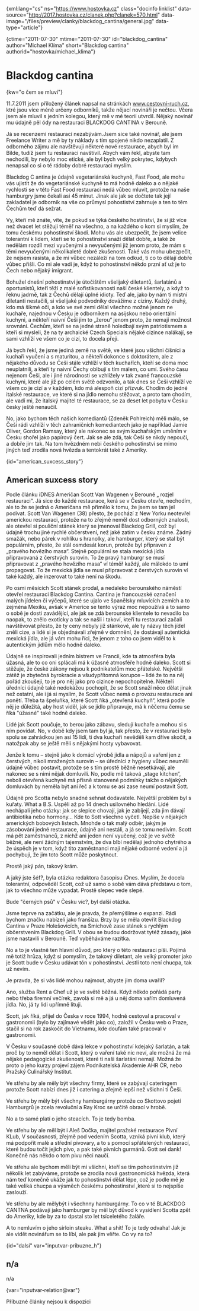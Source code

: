 
{xml:lang="cs" ns="https://www.hostovka.cz" class="docinfo linklist" data-source="http://2017.hostovka.cz/clanek.php?clanek=570.html" data-image="/files/preview/clanky/blackdog_cantina/general.jpg" data-type="article"}

{ctime="2011-07-30" mtime="2011-07-30" id="blackdog\_cantina" author="Michael Klíma" short="Blackdog cantina" authorid="hostovka/michael\_klima"}

# Blackdog cantina

<!-- generated attribute kw by user_updatekw.sh on 2020-07-05, do not edit -->

{kw="o čem se mluví"}

11.7.2011 jsem přiložený článek napsal na stránkách www.cestovní-ruch.cz, ktré jsou více méně určeny odborníků, takže nějací novináři je nečtou. Včera jsem ale mluvil s jedním kolegou, který mě v mé teorii utvrdil. Nějaký novinář mu údajně pěl ódy na restauraci BLACKDOG CANTINA v Berouně.

Já se recenzemi restaurací nezabývám.Jsem sice také novinář, ale jsem Freelance Writer a mě by ty náklady s tím spojené nikdo nezaplatil. Z odborného zájmu ale navštěvuji některé nové restaurace, abych byl im Bilde, tudíž jsem tu restauraci navštívil. Abych vám řekl, abyste tam nechodili, by nebylo moc etické, ale byl bych velký pokrytec, kdybych nenapsal co si o té rádoby dobré restauraci myslím.

Blackdog C antina je údajně vegetariánská kuchyně, Fast Food, ale mohu vás ujistit že do vegetariánské kuchyně to má hodně daleko a o nějaké rychlosti se v této Fast Food restauraci nedá vůbec mluvit, protože na naše hamburgry jsme čekali asi 45 minut. Jinak ale jak se dočtete tak její zakladatel je odborník na vše co průmysl pohostiství zahrnuje a ten to těm Čechům teď dá sežrat.

Vy, kteří mě znáte, víte, že pokud se týká českého hostinství, že si již více než dvacet let stěžuji téměř na všechno, a na každého o kom si myslím, že tomu českému pohostinství škodí. Mohu vás ale ubezpečit, že jsem velice tolerantní k lidem, kteří se to pohostinství snaží dělat dobře, a také že nedělám rozdíl mezi vyučenými a nevyučenými již jenom proto, že mám s těmi nevyučenými několikaleté dobré zkušenosti. Také vás mohu ubezpečit, že nejsem rasista, a že mi vůbec nezáleží na tom odkud, ti co to dělají dobře vůbec přišli. Co mi ale vadí je, když to pohostinství někdo przní ať už je to Čech nebo nějaký imigrant.

Bohužel dnešní pohostinství je útočištěm všelijaký diletantů, šarlatánů a oportunistů, kteří těží z malé sofistikovanosti naši české klientely, a když to řeknu jadrně, tak z Čechů dělají úplné idioty. Teď ale, jako by nám ti místní diletanti nestačili, si všelijaké podvodníky dovážíme z ciziny. Každý druhý, kdo má šikmé oči, a kdo ve své zemi dělal všechno možné jenom ne kuchaře, najednou v Česku je odborníkem na asijskou nebo orientální kuchyni, a někteří naivní Češi jim to „žerou“ jenom proto, že nemají možnost srovnání. Čechům, kteří se na jedné straně holedbají svým patriotismem a kteří si mysleli, že na ty archaické Czech Specials nějaké cizince nalákají, se sami vzhlíží ve všem co je cizí, to docela přeji.

Já bych řekl, že jsme jediná země na světě, ve které jsou všichni číšníci a kuchaři vyučení a s maturitou, a někteří dokonce s doktorátem, ale z nějakého důvodu se Češi stále vzhlíží v těch kuchařích, kteří se doma moc neuplatnili, a kteří ty naivní Čechy oblbují s tím málem, co umí. Svého času nejenom Češi, ale i jiné národnosti se vzhlížely v tak zvané francouzské kuchyni, které ale již po celém světě odzvonilo, a tak dnes se Češi vzhlíží ve všem co je cizí a v každém, kdo má alespoň cizí přízvuk. Chodím do jedné italské restaurace, ve které si na jídlo nemohu stěžovat, a proto tam chodím, ale vadí mi, že italský majitel té restaurace, se za deset let pobytu v Česku česky ještě nenaučil.

No, jako bychom těch našich komediantů (Zdeněk Pohlreich) měli málo, se Češi rádi vzhlíží v těch zahraničních komediantech jako je například Jamie Oliver, Gordon Ramsay, který ale nakonec se svým kuchařským uměním v Česku shořel jako papírový čert. Jak se ale zdá, tak Češi se nikdy nepoučí, a dobře jim tak. Na tom hvězdném nebi českého pohostinství se mimo jiných teď zrodila nová hvězda a tentokrát také z Ameriky.

{id="american\_suxcess\_story"}

## American suxcess story

Podle článku iDNES Američan Scott Van Wagenen v Berouně „ rozjel restauraci“. Já sice do každé restaurace, kerá se v Česku otevře, nechodím, ale to že se jedná o Američana mě přimělo k tomu, že jsem se tam jel podívat. Scott Van Wagenen (38) přesto, že pochází z New Yorku neotevřel americkou restauraci, protože na to zřejmě neměl dost odborných znalosti, ale otevřel si pouliční stánek který se jmenoval Blackdog Grill, což byl údajně trochu jiné rychlé občerstvení, než jaké zatím v česku známe. Žádný smažák, nebo párek v rohlíku s hranolky, ale hamburger, který se stal být populárním, přesto, že stál osmdesát korun, protože byl připraven z „pravého hovězího masa“. Stejně populární se stala mexická jídla připravovaná z čerstvých surovin. To že pravý hamburgr se musí připravovat z „pravého hovězího masa“ ví téměř každý, ale málokdo to umí propagovat. To že mexická jídla se musí připravovat z čerstvých surovin ví také každý, ale inzerovat to také není na škodu.

Po osmi měsících Scott stánek prodal, a nedaleko berounského náměstí otevřel restauraci Blackdog Cantina. Cantina je francouzské označení malých jídelen či výčepů, které se ujalo ve španělsky mluvících zemích a to zejména Mexiku, avšak v Americe se tento výraz moc nepoužívá a to samo o sobě je dosti zavádějící, ale jak se zdá berounské klientele to nevadilo ba naopak, to znělo exoticky a tak se našli i takoví, kteří tu restauraci začali navštěvovat přesto, že ty ceny nebyly již stánkové, ale ty názvy těch jídel zněli cize, a lidé si je objednávali zřejmě v domnění, že dostávají autentická mexická jídla, ale já vám mohu říci, že jenom z toho co jsem viděl to k autentickým jídlům mělo hodně daleko. 

Údajně se inspirovali jedním bistrem ve Francii, kde ta atmosféra byla úžasná, ale to co oni splácali má k úžasné atmosféře hodně daleko. Scott si stěžuje, že české zákony nejsou k podnikatelům moc přátelské. Největší zátěž je zbytečná byrokracie a všudypřítomná korupce – lidé že to na něj pořád zkoušejí, to je pro něj jako pro cizince nepochopitelné. Někteří úředníci údajně také nedokážou pochopit, že se Scott snaží něco dělat jinak než ostatní, ale i já si myslím, že Scott vůbec nemá o provozu restaurace ani ponětí. Třeba ta špeluňka, které Scott říká „otevřená kuchyň“, která podle něj je důležitá, aby host viděl, jak se jídlo připravuje, má k něčemu čemu se říká "úžasné" také hodně daleko.

Lidé jak Scott poučuje, to berou jako zábavu, sledují kuchaře a mohou si s ním povídat. No, v době kdy jsem tam byl já, tak přesto, že v restauraci bylo spolu se zahrádkou jen asi 15 lidí, ti dva kuchaři nevěděli kam dříve skočit, a natožpak aby se ještě měli s nějakými hosty vybavovat.

Jenže k tomu – stejně jako k domácí výrobě jídla a nápojů a vaření jen z čerstvých, nikoli mražených surovin – se úředníci z hygieny vůbec neuměli údajně vůbec postavit, protože se s tím prostě běžně nesetkávají, ale nakonec se s nimi nějak domluvili. No, podle mě taková „stage kitchen“, neboli otevřená kuchyně má přísně stanovené podmínky takže o nějakých domluvách by neměla být ani řeč a k tomu se asi zase neumí postavit Sott.

Údajně pro Scotta nebylo snadné sehnat dodavatele. Největší problém byl s kuřaty. What a B.S. Uspěli až po 14 dnech usilovného hledání. Lidé nechápali jeho otázky: jak se slepice chovají, jak je zabíjejí, zda jim dávají antibiotika nebo hormony... Kde to Sott všechno vyčetl. Nepíše v nějakých amerických bobových listech. Mnohde o tak malý odběr, jakým je zásobování jedné restaurace, údajně ani nestáli, a já se tomu nedivím. Scott má pět zaměstnanců, z nichž ani jeden není vyučený, což je ve světě běžné, ale není žádným tajemstvím, že dva blbí nedělají jednoho chytrého a že úspěch je v tom, když tito zaměstnanci mají nějaké odborné vedení a já pochybuji, že jim toto Scott může poskytnout.

Prostě jaký pán, takový krám.

A jaký jste šéf?, byla otázka redaktora časopisu iDnes. Myslím, že docela tolerantní, odpověděl Scott, což už samo o sobě vám dává představu o tom, jak to všechno může vypadat. Prostě slepec vede slepé.

Bude "černých psů" v Česku víc?, byl další otázka.

Jsme teprve na začátku, ale je pravda, že přemýšlíme o expanzi. Rádi bychom značku nabízeli jako franšízu. Brzy by se měla otevřít Blackdog Cantina v Praze Holešovicích, na Smíchově zase stánek s rychlým občerstvením Blackdog Grill. V obou se budou dodržovat tytéž zásady, jaké jsme nastavili v Berouně. Teď vyběháváme razítka.

No a to je vlastně ten hlavní důvod, pro který o této restauraci píši. Pojímá mě totiž hrůza, když si pomyslím, že takový diletant, ale velký promoter jako je Scott bude v Česku udávat tón v pohostinství. Jestli toto není chucpa, tak už nevím. 

Je pravda, že si vás lidé mohou najmout, abyste jim doma uvařil?

Ano, služba Rent a Chef už je ve světě běžná. Když někdo pořádá party nebo třeba firemní večírek, zavolá si mě a já u něj doma vařím domluvená jídla. No, já ty lidi upřímně lituji.

Scott, jak říká, přijel do Česka v roce 1994, hodně cestoval a pracoval v gastronomii (bylo by zajímavé vědět jako co), založil v Česku web o Praze, stačil si na rok zaskočit do Vietnamu, kde doufám také pracoval v gastronomii. 

V Česku v současné době dává lekce v pohostinství kdejaký šarlatán, a tak proč by to neměl dělat i Scott, který o vaření také nic neví, ale možná že má nějaké pedagogické zkušenosti, které ti naši šarlatáni nemají. Možná že proto o jeho kurzy projeví zájem Podnikatelská Akademie AHR ĆR, nebo Pražský Culinářský lnstitut.

Ve střehu by ale měly být všechny firmy, které se zabývají cateringem protože Scott nabízí dnes již i catering a zřejmě lepší než všichni ti Češi.

Ve střehu by měly být všechny hamburgárny protože co Skottovo pojetí Hamburgrů je zcela revoluční a Ray Kroc se určitě obrací v hrobě.

No a to samé platí o jeho steacích. To je tedy bomba.

Ve střehu by ale měl být i Aleš Dočka, majitel pražské restaurace Pivní KLub, V současnosti, zřejmě pod vedením Scotta, vzniká pivní klub, který má podpořit malé a střední pivovary, a to s pomocí spřátelených restaurací, které budou točit jejich pivo, a pak také pivních gurmánů. Gott sei dank! Konečně nás někdo o tom pivu něci naučí.

Ve střehu ale bychom měli být mi všichni, kteří se tím pohostinstvím již několik let zabýváme, protože se zrodila nová gastronomická hvězda, která nám teď konečně ukáže jak to pohostinství dělat lépe, což je podle mě je také veliká chucpa a výsměch českému pohostinství ,které si to nejspíše zaslouží.

Ve střehu by ale mělybýt i všechnny hamburgárny. To co v té BLACKDOG CANTNA podávají jako hamburger by měl být důvod k vysídlení Scotta zpět do Ameriky, kde by za to dpstal sto let tsíceletého žaláře.

A to nemluvím o jeho sirloin steaku. What a shit! To je tedy odvaha! Jak je ale vidět novinářum se to líbí, ale pak jim věřte. Co vy na to?

{id="dalsi" var="inputvar-pribuzne_h"}

## n/a

n/a

{var="inputvar-relation@var"}

Příbuzné články nejsou k dispozici

